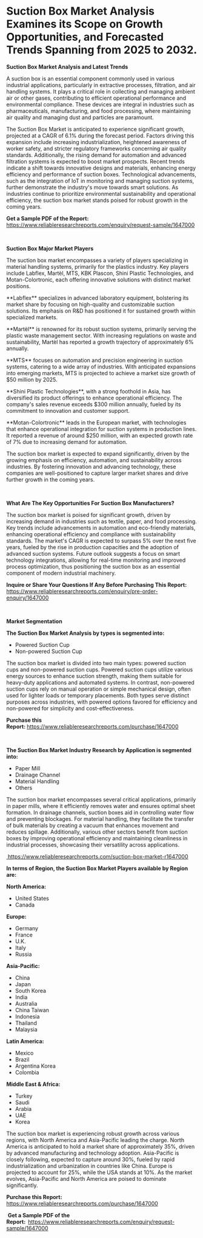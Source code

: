<p><h1>Suction Box Market Analysis Examines its Scope on Growth Opportunities, and Forecasted Trends Spanning from 2025 to 2032.</h1></p><p><strong>Suction Box Market Analysis and Latest Trends</strong></p>
<p><p>A suction box is an essential component commonly used in various industrial applications, particularly in extractive processes, filtration, and air handling systems. It plays a critical role in collecting and managing ambient air or other gases, contributing to efficient operational performance and environmental compliance. These devices are integral in industries such as pharmaceuticals, manufacturing, and food processing, where maintaining air quality and managing dust and particles are paramount.</p><p>The Suction Box Market is anticipated to experience significant growth, projected at a CAGR of 6.1% during the forecast period. Factors driving this expansion include increasing industrialization, heightened awareness of worker safety, and stricter regulatory frameworks concerning air quality standards. Additionally, the rising demand for automation and advanced filtration systems is expected to boost market prospects. Recent trends indicate a shift towards innovative designs and materials, enhancing energy efficiency and performance of suction boxes. Technological advancements, such as the integration of IoT in monitoring and managing suction systems, further demonstrate the industry's move towards smart solutions. As industries continue to prioritize environmental sustainability and operational efficiency, the suction box market stands poised for robust growth in the coming years.</p></p>
<p><strong>Get a Sample PDF of the Report:&nbsp;</strong> <a href="https://www.reliableresearchreports.com/enquiry/request-sample/1647000?utm_campaign=7&utm_medium=2&utm_source=Github&utm_content=ia&utm_term=16042025&utm_id=suction-box">https://www.reliableresearchreports.com/enquiry/request-sample/1647000</a></p>
<p>&nbsp;</p>
<p><strong>Suction Box Major Market Players</strong></p>
<p><p>The suction box market encompasses a variety of players specializing in material handling systems, primarily for the plastics industry. Key players include Labflex, Martèl, MTS, KBK Plascon, Shini Plastic Technologies, and Motan-Colortronic, each offering innovative solutions with distinct market positions.</p><p>**Labflex** specializes in advanced laboratory equipment, bolstering its market share by focusing on high-quality and customizable suction solutions. Its emphasis on R&D has positioned it for sustained growth within specialized markets.</p><p>**Martèl** is renowned for its robust suction systems, primarily serving the plastic waste management sector. With increasing regulations on waste and sustainability, Martèl has reported a growth trajectory of approximately 6% annually. </p><p>**MTS** focuses on automation and precision engineering in suction systems, catering to a wide array of industries. With anticipated expansions into emerging markets, MTS is projected to achieve a market size growth of $50 million by 2025.</p><p>**Shini Plastic Technologies**, with a strong foothold in Asia, has diversified its product offerings to enhance operational efficiency. The company's sales revenue exceeds $300 million annually, fueled by its commitment to innovation and customer support.</p><p>**Motan-Colortronic** leads in the European market, with technologies that enhance operational integration for suction systems in production lines. It reported a revenue of around $250 million, with an expected growth rate of 7% due to increasing demand for automation.</p><p>The suction box market is expected to expand significantly, driven by the growing emphasis on efficiency, automation, and sustainability across industries. By fostering innovation and advancing technology, these companies are well-positioned to capture larger market shares and drive further growth in the coming years.</p></p>
<p>&nbsp;</p>
<p><strong>What Are The Key Opportunities For Suction Box Manufacturers?</strong></p>
<p><p>The suction box market is poised for significant growth, driven by increasing demand in industries such as textile, paper, and food processing. Key trends include advancements in automation and eco-friendly materials, enhancing operational efficiency and compliance with sustainability standards. The market's CAGR is expected to surpass 5% over the next five years, fueled by the rise in production capacities and the adoption of advanced suction systems. Future outlook suggests a focus on smart technology integrations, allowing for real-time monitoring and improved process optimization, thus positioning the suction box as an essential component of modern industrial machinery.</p></p>
<p><strong>Inquire or Share Your Questions If Any Before Purchasing This Report:</strong> <a href="https://www.reliableresearchreports.com/enquiry/pre-order-enquiry/1647000?utm_campaign=7&utm_medium=2&utm_source=Github&utm_content=ia&utm_term=16042025&utm_id=suction-box">https://www.reliableresearchreports.com/enquiry/pre-order-enquiry/1647000</a></p>
<p>&nbsp;</p>
<p><strong>Market Segmentation</strong></p>
<p><strong>The Suction Box Market Analysis by types is segmented into:</strong></p>
<p><ul><li>Powered Suction Cup</li><li>Non-powered Suction Cup</li></ul></p>
<p><p>The suction box market is divided into two main types: powered suction cups and non-powered suction cups. Powered suction cups utilize various energy sources to enhance suction strength, making them suitable for heavy-duty applications and automated systems. In contrast, non-powered suction cups rely on manual operation or simple mechanical design, often used for lighter loads or temporary placements. Both types serve distinct purposes across industries, with powered options favored for efficiency and non-powered for simplicity and cost-effectiveness.</p></p>
<p><strong>Purchase this Report:&nbsp;</strong><a href="https://www.reliableresearchreports.com/purchase/1647000?utm_campaign=7&utm_medium=2&utm_source=Github&utm_content=ia&utm_term=16042025&utm_id=suction-box">https://www.reliableresearchreports.com/purchase/1647000</a></p>
<p>&nbsp;</p>
<p><strong>The Suction Box Market Industry Research by Application is segmented into:</strong></p>
<p><ul><li>Paper Mill</li><li>Drainage Channel</li><li>Material Handling</li><li>Others</li></ul></p>
<p><p>The suction box market encompasses several critical applications, primarily in paper mills, where it efficiently removes water and ensures optimal sheet formation. In drainage channels, suction boxes aid in controlling water flow and preventing blockages. For material handling, they facilitate the transfer of bulk materials by creating a vacuum that enhances movement and reduces spillage. Additionally, various other sectors benefit from suction boxes by improving operational efficiency and maintaining cleanliness in industrial processes, showcasing their versatility across applications.</p></p>
<p><a href="https://www.reliableresearchreports.com/suction-box-market-r1647000?utm_campaign=7&utm_medium=2&utm_source=Github&utm_content=ia&utm_term=16042025&utm_id=suction-box">&nbsp;https://www.reliableresearchreports.com/suction-box-market-r1647000</a></p>
<p><strong>In terms of Region, the Suction Box Market Players available by Region are:</strong></p>
<p>
    <p> <strong> North America: </strong>
        <ul>
            <li>United States</li>
            <li>Canada</li>
        </ul>
        </p> 
    <p> <strong> Europe: </strong>
        <ul>
            <li>Germany</li>
            <li>France</li>
            <li>U.K.</li>
            <li>Italy</li>
            <li>Russia</li>
        </ul>
        </p> 
    <p> <strong> Asia-Pacific: </strong>
        <ul>
            <li>China</li>
            <li>Japan</li>
            <li>South Korea</li>
            <li>India</li>
            <li>Australia</li>
            <li>China Taiwan</li>
            <li>Indonesia</li>
            <li>Thailand</li>
            <li>Malaysia</li>
        </ul>
        </p> 
    <p> <strong> Latin America: </strong>
        <ul>
            <li>Mexico</li>
            <li>Brazil</li>
            <li>Argentina Korea</li>
            <li>Colombia</li>
        </ul>
        </p> 
    <p> <strong> Middle East & Africa: </strong>
        <ul>
            <li>Turkey</li>
            <li>Saudi</li>
            <li>Arabia</li>
            <li>UAE</li>
            <li>Korea</li>
        </ul>
    </p>
    </p>
<p><p>The suction box market is experiencing robust growth across various regions, with North America and Asia-Pacific leading the charge. North America is anticipated to hold a market share of approximately 35%, driven by advanced manufacturing and technology adoption. Asia-Pacific is closely following, expected to capture around 30%, fueled by rapid industrialization and urbanization in countries like China. Europe is projected to account for 25%, while the USA stands at 10%. As the market evolves, Asia-Pacific and North America are poised to dominate significantly.</p></p>
<p><strong>Purchase this Report: </strong><a href="https://www.reliableresearchreports.com/purchase/1647000?utm_campaign=7&utm_medium=2&utm_source=Github&utm_content=ia&utm_term=16042025&utm_id=suction-box">https://www.reliableresearchreports.com/purchase/1647000</a></p>
<p>&nbsp;<strong>Get a Sample PDF of the Report:&nbsp;&nbsp;</strong><a href="https://www.reliableresearchreports.com/enquiry/request-sample/1647000?utm_campaign=7&utm_medium=2&utm_source=Github&utm_content=ia&utm_term=16042025&utm_id=suction-box">https://www.reliableresearchreports.com/enquiry/request-sample/1647000</a></p>
<p><strong></strong></p>
<p><p></p><p></p><p></p></p>